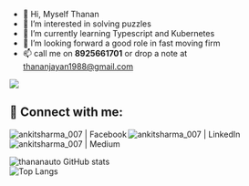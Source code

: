 - 👋 Hi, Myself Thanan
- 👀 I’m interested in solving puzzles
- 🌱 I’m currently learning Typescript and Kubernetes
- 💞️ I’m looking forward a good role in fast moving firm
- 📫 call me on <b>8925661701</b> or drop a note at thananjayan1988@gmail.com


![](https://komarev.com/ghpvc/?username=thananauto&color=green)

## 🤝 Connect with me:

[<img align="left" alt="ankitsharma_007 | Facebook" src="https://img.shields.io/badge/Facebook-1877F2?style=for-the-badge&logo=facebook&logoColor=white" />][facebook]
[<img align="left" alt="ankitsharma_007 | LinkedIn" src="https://img.shields.io/badge/LinkedIn-0077B5?style=for-the-badge&logo=linkedin&logoColor=white" />][linkedin]
[<img align="left" alt="ankitsharma_007 | Medium" src="https://img.shields.io/badge/Medium-12100E?style=for-the-badge&logo=medium&logoColor=white" />][medium]


<br />
<br />

![thananauto GitHub stats](https://github-readme-stats.vercel.app/api?username=thananauto&show_icons=true)
<br>
![Top Langs](https://github-readme-stats.vercel.app/api/top-langs/?username=thananauto&theme=tokyonight)


[facebook]: https://www.facebook.com/thanan.jayan.7
[linkedin]: https://www.linkedin.com/in/thananjayan-rajasekaran/
[medium]: https://medium.com/@thananjayan1988
<!---
thananauto/thananauto is a ✨ special ✨ repository because its `README.md` (this file) appears on your GitHub profile.
You can click the Preview link to take a look at your changes.
--->
